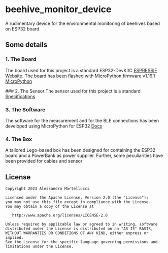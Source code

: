 # beehive_monitor_device
A rudimentary device for the environmental monitoring of beehives based on ESP32 board.

## Some details

### 1. The Board
The board used for this project is a standard ESP32-DevKitC [ESPRESSIF Website](https://www.espressif.com/en/products/devkits/esp32-devkitc).
The board has been flashed with MicroPython firmware v1.19.1 [MicroPython](https://micropython.org/download/esp32/)

### 2. The Sensor
The sensor used for this project is a standard [Specifications](https://components101.com/sensors/dht22-pinout-specs-datasheet)

### 3. The Software
The software for the measurement and for the BLE connections has been developed using MicroPython for ESP32 [Docs](https://docs.micropython.org/en/latest/esp32/quickref.html)

### 4. The Box
A tailored Lego-based box has been designed for containing the ESP32 board and a PowerBank as power supplier. Further, some peculiarities have been provided for cables and sensor

License
-------

    Copyright 2023 Alessandro Martellucci

    Licensed under the Apache License, Version 2.0 (the "License");
    you may not use this file except in compliance with the License.
    You may obtain a copy of the License at

       http://www.apache.org/licenses/LICENSE-2.0

    Unless required by applicable law or agreed to in writing, software
    distributed under the License is distributed on an "AS IS" BASIS,
    WITHOUT WARRANTIES OR CONDITIONS OF ANY KIND, either express or implied.
    See the License for the specific language governing permissions and
    limitations under the License.

[1]: https://search.maven.org/remote_content?g=com.martellux&a=lifecycle&v=LATEST